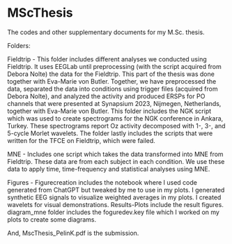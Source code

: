# MScThesis
The codes and other supplementary documents for my M.Sc. thesis. 

Folders:

Fieldtrip - This folder includes different analyses we conducted using Fieldtrip. It uses EEGLab until preprocessing (with the script acquired from Debora Nolte) the data for the Fieldtrip. This part of the thesis was done together with Eva-Marie von Butler. Together, we have preprocessed the data, separated the data into conditions using trigger files (acquired from Debora Nolte), and analyzed the activity and produced ERSPs for PO channels that were presented at Synapsium 2023, Nijmegen, Netherlands, together with Eva-Marie von Butler. This folder includes the NGK script which was used to create spectrograms for the NGK conference in Ankara, Turkey. These spectrograms report Oz activity decomposed with 1-, 3-, and 5-cycle Morlet wavelets. 
The folder lastly includes the scripts that were written for the TFCE on Fieldtrip, which were failed. 

MNE - Includes one script which takes the data transformed into MNE from Fieldtrip. These data are from each subject in each condition. We use these data to apply time, time-frequency and statistical analyses using MNE. 

Figures - Figurecreation includes the notebook where I used code generated from ChatGPT but tweaked by me to use in my plots. I generated synthetic EEG signals to visualize weighted averages in my plots. I created wavelets for visual demonstrations. Results-Plots include the result figures. diagram_mne folder includes the foguredev.key file which I worked on my plots to create some diagrams. 

And, MscThesis_PelinK.pdf is the submission. 
